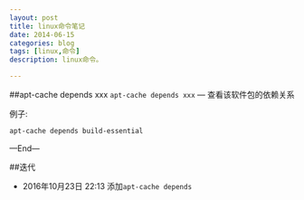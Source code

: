 ```yaml
---
layout: post
title: linux命令笔记
date: 2014-06-15
categories: blog
tags: [linux,命令]
description: linux命令。

---
```



##apt-cache depends xxx
`apt-cache depends xxx` — 查看该软件包的依赖关系  

例子:

```bash
apt-cache depends build-essential
```


—End—

##迭代


* 2016年10月23日 22:13 
添加`apt-cache depends` 



